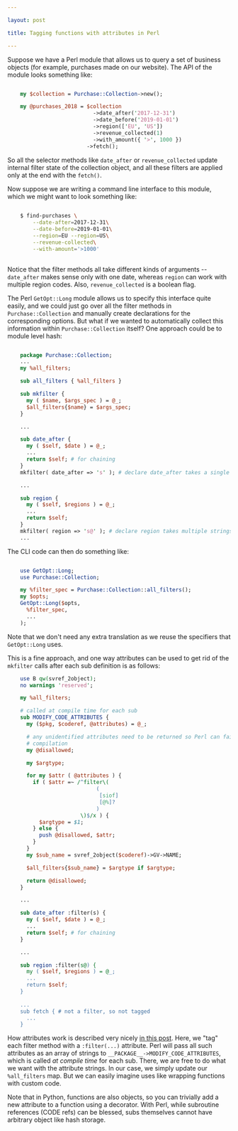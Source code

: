 ```yaml
---

layout: post

title: Tagging functions with attributes in Perl

---
```


Suppose we have a Perl module that allows us to query a set of business objects
(for example, purchases made on our website). The API of the module looks
something like:

```perl

    my $collection = Purchase::Collection->new();

    my @purchases_2018 = $collection
                           ->date_after('2017-12-31')
                           ->date_before('2019-01-01')
                           ->region(['EU', 'US'])
                           ->revenue_collected(1)
                           ->with_amount({ '>', 1000 })
                         ->fetch();
```

So all the selector methods like `date_after` or `revenue_collected` update
internal filter state of the collection object, and all these filters are
applied only at the end with the `fetch()`.

Now suppose we are writing a command line interface to this module, which we
might want to look something like:

```bash
    
    $ find-purchases \
        --date-after=2017-12-31\
        --date-before=2019-01-01\
        --region=EU --region=US\
        --revenue-collected\
        --with-amount='>1000'
    
```

Notice that the filter methods all take different kinds of arguments --
`date_after` makes sense only with one date, whereas `region` can work with
multiple region codes. Also, `revenue_collected` is a boolean flag.

The Perl `GetOpt::Long` module allows us to specify this interface quite easily,
and we could just go over all the filter methods in `Purchase::Collection` and
manually create declarations for the corresponding options. But what if we
wanted to automatically collect this information within `Purchase::Collection`
itself? One approach could be to module level hash:

```perl

    package Purchase::Collection;
    ...
    my %all_filters;

    sub all_filters { %all_filters }

    sub mkfilter {
      my ( $name, $args_spec ) = @_;
      $all_filters{$name} = $args_spec;
    }

    ...

    sub date_after {
      my ( $self, $date ) = @_;
      ...
      return $self; # for chaining
    }
    mkfilter( date_after => 's' ); # declare date_after takes a single string

    ...

    sub region {
      my ( $self, $regions ) = @_;
      ...
      return $self;
    }
    mkfilter( region => 's@' ); # declare region takes multiple strings
    ...

```

The CLI code can then do something like:

```perl

    use GetOpt::Long;
    use Purchase::Collection;

    my %filter_spec = Purchase::Collection::all_filters();
    my $opts;
    GetOpt::Long($opts,
      %filter_spec,
      ...
    );

```

Note that we don't need any extra translation as we reuse the specifiers that
`GetOpt::Long` uses.

This is a fine approach, and one way attributes can be used to get rid of the
`mkfilter` calls after each sub definition is as follows:

```perl
    use B qw(svref_2object);
    no warnings 'reserved';

    my %all_filters;

    # called at compile time for each sub
    sub MODIFY_CODE_ATTRIBUTES {
      my ($pkg, $coderef, @attributes) = @_;

      # any unidentified attributes need to be returned so Perl can fail
      # compilation
      my @disallowed;

      my $argtype;

      for my $attr ( @attributes ) {
        if ( $attr =~ /^filter\(
                            (
                             [siof]
                             [@%]?
                            )
                       \)$/x ) {
          $argtype = $1;
        } else {
          push @disallowed, $attr;
        }
      }
      my $sub_name = svref_2object($coderef)->GV->NAME;

      $all_filters{$sub_name} = $argtype if $argtype;

      return @disallowed;
    }

    ...

    sub date_after :filter(s) {
      my ( $self, $date ) = @_;
      ...
      return $self; # for chaining
    }

    ...

    sub region :filter(s@) {
      my ( $self, $regions ) = @_;
      ...
      return $self;
    }
    
    ...
    sub fetch { # not a filter, so not tagged
      ...
    }
```

How attributes work is described very nicely [in this
post](https://www.perl.com/article/untangling-subroutine-attributes/). Here, we
"tag" each filter method with a `:filter(...)` attribute. Perl will pass all
such attributes as an array of strings to `__PACKAGE__->MODIFY_CODE_ATTRIBUTES`,
which is called _at compile time_ for each sub. There, we are free to do what we
want with the attribute strings. In our case, we simply update our
`%all_filters` map. But we can easily imagine uses like wrapping functions with
custom code.

Note that in Python, functions are also objects, so you can trivially add a new
attribute to a function using a decorator. With Perl, while subroutine
references (CODE refs) can be blessed, subs themselves cannot have arbitrary
object like hash storage.

